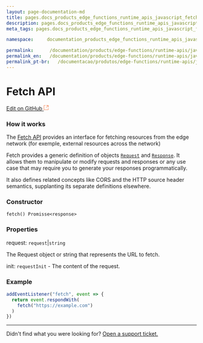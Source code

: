 ```yaml
---
layout: page-documentation-md
title: pages.docs_products_edge_functions_runtime_apis_javascript_fetch.title
description: pages.docs_products_edge_functions_runtime_apis_javascript_fetch.description
meta_tags: pages.docs_products_edge_functions_runtime_apis_javascript_fetch.meta_tags

namespace:     documentation_products_edge_functions_runtime_apis_javascript_fetch

permalink:      /documentation/products/edge-functions/runtime-apis/javascript/fetch/
permalink_en:   /documentation/products/edge-functions/runtime-apis/javascript/fetch/
permalink_pt-br:   /documentacao/produtos/edge-functions/runtime-apis/javascript/fetch/
---
```

# Fetch **API**

[Edit on GitHub <svg width="14" height="14" xmlns="http://www.w3.org/2000/svg"><g fill="none" stroke="#F3652B"><path d="M4.81.71H.672v11.43H12.1V8.001" stroke-width=".8"/><path d="M6.87.786h5.155V5.94M6.31 6.5L12.026.786"/></g></svg>](https://github.com/aziontech/docs_en/edit/master/edge-functions/runtime-apis/javascript/fetch/index.md)

### How it works

The [Fetch API](https://developer.mozilla.org/en-US/docs/Web/API/Fetch_API) provides an interface for fetching resources from the edge network (for exemple, external resources across the network)

Fetch provides a generic definition of objects [`Request`](https://developer.mozilla.org/pt-BR/docs/Web/API/Request) and [`Response`](https://developer.mozilla.org/pt-BR/docs/Web/API/Response). It allows them to manipulate or modify requests and responses or any use case that may require you to generate your responses programmatically.

It also defines related concepts like CORS and the HTTP source header semantics, supplanting its separate definitions elsewhere.


### Constructor 

`fetch() Promisse<response>`

### Properties

request: `request`|`string`

The Request object or string that represents the URL to fetch.

init: `requestInit`  - The content of the request. 

### Example

~~~javascript
addEventListener("fetch", event => {
  return event.respondWith(
    fetch("https://example.com")
  )
})
~~~



---

Didn't find what you were looking for? [Open a support ticket.](https://tickets.azion.com/)
